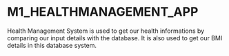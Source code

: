 # M1_HEALTHMANAGEMENT_APP
Health Management System is used to get our health informations by comparing our input details with the database. It is also used to get our BMI details in this database system. 
